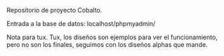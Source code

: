 Repositorio de proyecto Cobalto.

Entrada a la base de datos:
    localhost/phpmyadmin/

Nota para tux.
    Tux, los diseños son ejemplos para ver el funcionamiento, pero no son los finales, seguimos con los diseños alphas que mande.
